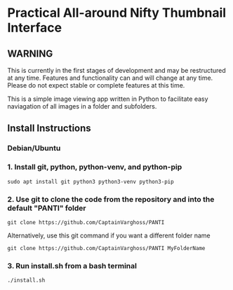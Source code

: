 # Practical All-around Nifty Thumbnail Interface

## WARNING

This is currently in the first stages of development and may be restructured at any time. Features and functionality can and will change at any time. Please do not expect stable or complete features at this time.

This is a simple image viewing app written in Python to facilitate easy naviagation of all images in a folder and subfolders.

## Install Instructions

### Debian/Ubuntu

### 1. Install git, python, python-venv, and python-pip

    sudo apt install git python3 python3-venv python3-pip

### 2. Use git to clone the code from the repository and into the default "PANTI" folder

    git clone https://github.com/CaptainVarghoss/PANTI

Alternatively, use this git command if you want a different folder name

    git clone https://github.com/CaptainVarghoss/PANTI MyFolderName

### 3. Run install.sh from a bash terminal

    ./install.sh
